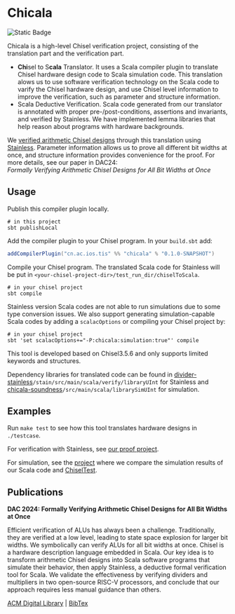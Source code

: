 # Chicala

![Static Badge](https://img.shields.io/badge/chiikawa-blue?link=https%3A%2F%2Fgithub.com%2Ffengwz17%2Fchiikawa-pic%2Fraw%2Fmain%2FWechatIMG51.jpg)

Chicala is a high-level Chisel verification project, 
consisting of the translation part and the verification part.

- **Chi**sel to S**cala** Translator.
It uses a Scala compiler plugin to translate Chisel hardware design code to
Scala simulation code.
This translation alows us to use software verification technology on the Scala
code to varify the Chisel hardware design, and use Chisel level information to
improve the verification, such as parameter and structure information.
- Scala Deductive Verification.
Scala code generated from our translator is annotated with proper pre-/post-conditions,
assertions and invariants, and verified by Stainless.
We have implemented lemma libraries that help reason about programs with hardware backgrounds.

We [verified arithmetic Chisel
designs](https://github.com/fengwz17/divider-stainless) through this translation
using [Stainless](https://github.com/epfl-lara/stainless).
Parameter information allows us to prove all different bit widths at once, and
structure information provides convenience for the proof.
For more details, see our paper in DAC24:  
*Formally Verifying Arithmetic Chisel Designs for All Bit Widths at Once*

## Usage

Publish this compiler plugin locally.

```shell
# in this project
sbt publishLocal
```

Add the compiler plugin to your Chisel program.
In your `build.sbt` add:

```scala
addCompilerPlugin("cn.ac.ios.tis" %% "chicala" % "0.1.0-SNAPSHOT")
```

Compile your Chisel program.
The translated Scala code for Stainless will be put in
`<your-chisel-project-dir>/test_run_dir/chiselToScala`.

```shell
# in your chisel project
sbt compile
```

Stainless version Scala codes are not able to run simulations due to some type
conversion issues.
We also support generating simulation-capable Scala codes by adding a
`scalacOptions` or compiling your Chisel project by:

```shell
# in your chisel project
sbt 'set scalacOptions+="-P:chicala:simulation:true"' compile
```

This tool is developed based on Chisel3.5.6 and only supports limited keywords
and structures.

Dependency libraries for translated code can be found in
[divider-stainless](https://github.com/fengwz17/divider-stainless)`/stain/src/main/scala/verify/libraryUInt`
for Stainless and
[chicala-soundness](https://github.com/liuyic00/chicala-soundness)`/src/main/scala/librarySimUInt`
for simulation.

## Examples

Run `make test` to see how this tool translates hardware designs in  `./testcase`.

For verification with Stainless, see
[our proof project](https://github.com/fengwz17/divider-stainless).

For simulation, see the [project](https://github.com/liuyic00/chicala-soundness)
where we compare the simulation results of our Scala code and
[ChiselTest](https://github.com/ucb-bar/chiseltest).

## Publications

**DAC 2024: Formally Verifying Arithmetic Chisel Designs for All Bit Widths at Once**

Efficient verification of ALUs has always been a challenge. Traditionally, they are verified at a low level, leading to state space explosion for larger bit widths. We symbolically can verify ALUs for all bit widths at once.
Chisel is a hardware description language embedded in Scala. Our key idea is to transform arithmetic Chisel designs into Scala software programs that simulate their behavior, then apply Stainless, a deductive formal verification tool for Scala. We validate the effectiveness by verifying dividers and multipliers in two open-source RISC-V processors, and conclude that our approach requires less manual guidance than others.

[ACM Digital Library](https://dl.acm.org/doi/10.1145/3649329.3657311) | [BibTex](https://dblp.org/rec/conf/dac/FengL0J0W24.html?view=bibtex&param=1)
